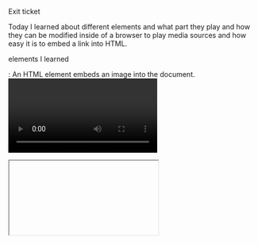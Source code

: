 Exit ticket 

Today I learned about different elements and what part they play and how they can be modified inside of a browser to play media sources and how easy it is to embed a link into HTML.

elements I learned

<img>: An HTML element embeds an image into the document.
<video>:element embeds a media player which supports video playback into the document. <audio> element is used to embed sound content in documents.
<iframe> element represents a nested browsing context, embedding another HTML page into the current one